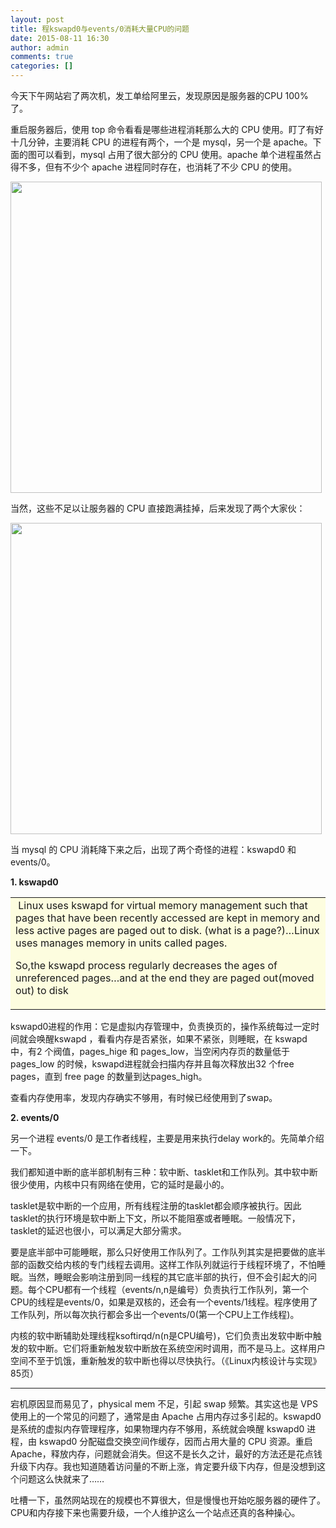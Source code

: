 ```yaml
---
layout: post
title: 程kswapd0与events/0消耗大量CPU的问题
date: 2015-08-11 16:30
author: admin
comments: true
categories: []
---
```

今天下午网站宕了两次机，发工单给阿里云，发现原因是服务器的CPU 100%了。

重启服务器后，使用 top 命令看看是哪些进程消耗那么大的 CPU 使用。盯了有好十几分钟，主要消耗 CPU 的进程有两个，一个是 mysql，另一个是 apache。下面的图可以看到，mysql 占用了很大部分的 CPU 使用。apache 单个进程虽然占得不多，但有不少个 apache 进程同时存在，也消耗了不少 CPU 的使用。

<a href="http://s3.51cto.com/wyfs01/M02/34/62/wKioOVKVsaaQhQ46AAA32or3WoA924.png" target="_blank"><img class="fit-image" style="border: 0px; text-align: center;" src="http://s3.51cto.com/wyfs01/M02/34/62/wKioOVKVsaaQhQ46AAA32or3WoA924.png" alt="" width="498" /></a>

当然，这些不足以让服务器的 CPU 直接跑满挂掉，后来发现了两个大家伙：

<a href="http://s2.51cto.com/wyfs01/M02/34/60/wKioJlKVsbnzN1OJAAApR9SgEFk030.png" target="_blank"><img class="fit-image" style="border: 0px; text-align: center;" src="http://s2.51cto.com/wyfs01/M02/34/60/wKioJlKVsbnzN1OJAAApR9SgEFk030.png" alt="" width="498" /></a>

当 mysql 的 CPU 消耗降下来之后，出现了两个奇怪的进程：kswapd0 和 events/0。

<strong>1. kswapd0</strong>
<table border="0" width="95%" cellspacing="0" cellpadding="6" align="center">
<tbody>
<tr>
<td bgcolor="#fdfddf"><span style="color: #ff0000;"> </span>Linux uses kswapd for virtual memory management such that pages that have been recently accessed are kept in memory and less active pages are paged out to disk.
(what is a page?)…Linux uses manages memory in units called pages.

So,the kswapd process regularly decreases the ages of unreferenced pages…and at the end they are paged out(moved out) to disk</td>
</tr>
</tbody>
</table>
kswapd0进程的作用：它是虚拟内存管理中，负责换页的，操作系统每过一定时间就会唤醒kswapd ，看看内存是否紧张，如果不紧张，则睡眠，在 kswapd 中，有2 个阀值，pages_hige 和 pages_low，当空闲内存页的数量低于 pages_low 的时候，kswapd进程就会扫描内存并且每次释放出32 个free pages，直到 free page 的数量到达pages_high。

查看内存使用率，发现内存确实不够用，有时候已经使用到了swap。

<strong>2. events/0</strong>

另一个进程 events/0 是工作者线程，主要是用来执行delay work的。先简单介绍一下。

我们都知道中断的底半部机制有三种：软中断、tasklet和工作队列。其中软中断很少使用，内核中只有网络在使用，它的延时是最小的。

tasklet是软中断的一个应用，所有线程注册的tasklet都会顺序被执行。因此tasklet的执行环境是软中断上下文，所以不能阻塞或者睡眠。一般情况下，tasklet的延迟也很小，可以满足大部分需求。

要是底半部中可能睡眠，那么只好使用工作队列了。工作队列其实是把要做的底半部的函数交给内核的专门线程去调用。这样工作队列就运行于线程环境了，不怕睡眠。当然，睡眠会影响注册到同一线程的其它底半部的执行，但不会引起大的问题。每个CPU都有一个线程（events/n,n是编号）负责执行工作队列，第一个CPU的线程是events/0，如果是双核的，还会有一个events/1线程。程序使用了工作队列，所以每次执行都会多出一个events/0(第一个CPU上工作线程)。

内核的软中断辅助处理线程ksoftirqd/n(n是CPU编号)，它们负责出发软中断中触发的软中断。它们将重新触发软中断放在系统空闲时调用，而不是马上。这样用户空间不至于饥饿，重新触发的软中断也得以尽快执行。（《Linux内核设计与实现》85页）

<hr />

宕机原因显而易见了，physical mem 不足，引起 swap 频繁。其实这也是 VPS 使用上的一个常见的问题了，通常是由 Apache 占用内存过多引起的。kswapd0 是系统的虚拟内存管理程序，如果物理内存不够用，系统就会唤醒 kswapd0 进程，由 kswapd0 分配磁盘交换空间作缓存，因而占用大量的 CPU 资源。重启Apache，释放内存，问题就会消失。但这不是长久之计，最好的方法还是花点钱升级下内存。我也知道随着访问量的不断上涨，肯定要升级下内存，但是没想到这个问题这么快就来了……

吐槽一下，虽然网站现在的规模也不算很大，但是慢慢也开始吃服务器的硬件了。CPU和内存接下来也需要升级，一个人维护这么一个站点还真的各种操心。
